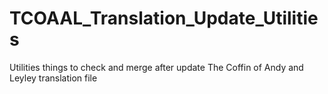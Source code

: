 # TCOAAL_Translation_Update_Utilities
Utilities things to check and merge after update The Coffin of Andy and Leyley translation file

